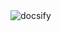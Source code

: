 <img src="https://repository-images.githubusercontent.com/74260508/944c2000-2b5a-11eb-843f-d853ea98b9c7" alt="docsify" class="d-block width-full">
